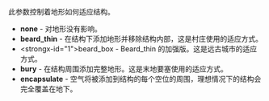 此参数控制着地形如何适应结构。

* **none** - 对地形没有影响。
* **beard_thin** - 在结构下添加地形并移除结构内部，这是村庄使用的适应方式。
* <strongx-id="1">beard_box</strong> - Beard_thin 的加强版。这是远古城市的适应方式。
* **bury** - 在结构周围添加完整地形。这是末地要塞使用的适应方式。
* **encapsulate** - 空气将被添加到结构的每个空位的周围，理想情况下的结构会完全覆盖在地下。